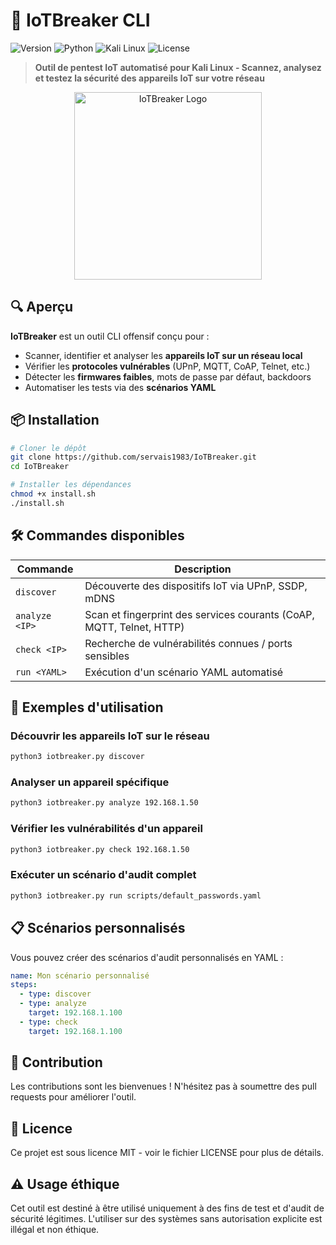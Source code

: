 # 📡 IoTBreaker CLI

![Version](https://img.shields.io/badge/version-0.1.0-blue)
![Python](https://img.shields.io/badge/Python-3.6%2B-brightgreen)
![Kali Linux](https://img.shields.io/badge/Kali%20Linux-2023.1-red)
![License](https://img.shields.io/badge/License-MIT-yellow)

> **Outil de pentest IoT automatisé pour Kali Linux - Scannez, analysez et testez la sécurité des appareils IoT sur votre réseau**

<p align="center">
  <img src="https://raw.githubusercontent.com/servais1983/IoTBreaker/main/docs/logo.png" alt="IoTBreaker Logo" width="300" />
</p>

## 🔍 Aperçu

**IoTBreaker** est un outil CLI offensif conçu pour :

* Scanner, identifier et analyser les **appareils IoT sur un réseau local**
* Vérifier les **protocoles vulnérables** (UPnP, MQTT, CoAP, Telnet, etc.)
* Détecter les **firmwares faibles**, mots de passe par défaut, backdoors
* Automatiser les tests via des **scénarios YAML**

## 📦 Installation

```bash
# Cloner le dépôt
git clone https://github.com/servais1983/IoTBreaker.git
cd IoTBreaker

# Installer les dépendances
chmod +x install.sh
./install.sh
```

## 🛠️ Commandes disponibles

| Commande | Description |
| ----- | ----- |
| `discover` | Découverte des dispositifs IoT via UPnP, SSDP, mDNS |
| `analyze <IP>` | Scan et fingerprint des services courants (CoAP, MQTT, Telnet, HTTP) |
| `check <IP>` | Recherche de vulnérabilités connues / ports sensibles |
| `run <YAML>` | Exécution d'un scénario YAML automatisé |

## 🚀 Exemples d'utilisation

### Découvrir les appareils IoT sur le réseau

```bash
python3 iotbreaker.py discover
```

### Analyser un appareil spécifique

```bash
python3 iotbreaker.py analyze 192.168.1.50
```

### Vérifier les vulnérabilités d'un appareil

```bash
python3 iotbreaker.py check 192.168.1.50
```

### Exécuter un scénario d'audit complet

```bash
python3 iotbreaker.py run scripts/default_passwords.yaml
```

## 📋 Scénarios personnalisés

Vous pouvez créer des scénarios d'audit personnalisés en YAML :

```yaml
name: Mon scénario personnalisé
steps:
  - type: discover
  - type: analyze
    target: 192.168.1.100
  - type: check
    target: 192.168.1.100
```

## 🤝 Contribution

Les contributions sont les bienvenues ! N'hésitez pas à soumettre des pull requests pour améliorer l'outil.

## 📄 Licence

Ce projet est sous licence MIT - voir le fichier LICENSE pour plus de détails.

## ⚠️ Usage éthique

Cet outil est destiné à être utilisé uniquement à des fins de test et d'audit de sécurité légitimes. L'utiliser sur des systèmes sans autorisation explicite est illégal et non éthique.